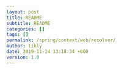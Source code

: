 ```yaml
---
layout: post
title: README
subtitle: README
categories: []
tags: []
permalink: /spring/context/web/resolver/
author: likly
date: 2019-11-14 13:18:34 +800
version: 1.0
---
```


# 